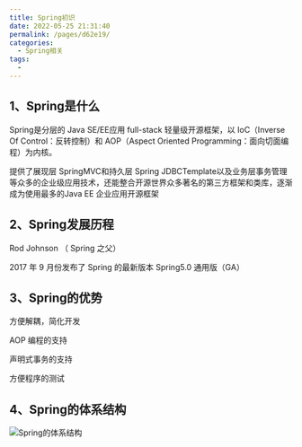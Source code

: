 ```yaml
---
title: Spring初识
date: 2022-05-25 21:31:40
permalink: /pages/d62e19/
categories:
  - Spring相关
tags:
  - 
---
```


## 1、Spring是什么

Spring是分层的 Java SE/EE应用 full-stack 轻量级开源框架，以 IoC（Inverse Of Control：反转控制）和 AOP（Aspect Oriented Programming：面向切面编程）为内核。

提供了展现层 SpringMVC和持久层 Spring JDBCTemplate以及业务层事务管理等众多的企业级应用技术，还能整合开源世界众多著名的第三方框架和类库，逐渐成为使用最多的Java EE 企业应用开源框架

## 2、Spring发展历程 

Rod Johnson （ Spring 之父）

2017  年
9 月份发布了 Spring 的最新版本 Spring5.0
通用版（GA）

## 3、Spring的优势

方便解耦，简化开发

AOP 编程的支持

声明式事务的支持

方便程序的测试

## 4、Spring的体系结构

![Spring的体系结构](https://cdn.addai.cn/blog/2022/5/25/202205252134001.png)